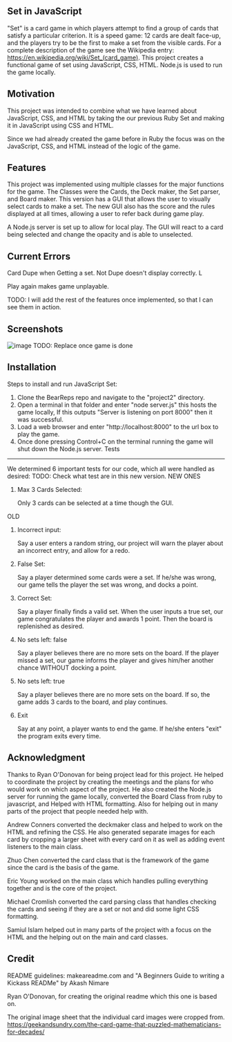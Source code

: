 Set in JavaScript
--------

"Set" is a card game in which players attempt to find a group of cards that satisfy a particular criterion. 
It is a speed game: 12 cards are dealt face-up, and the players try to be the first to make a set from the visible cards. 
For a complete description of the game see the Wikipedia entry: https://en.wikipedia.org/wiki/Set_(card_game). 
This project creates a functional game of set using JavaScript, CSS, HTML. Node.js is used to run the game locally. 

Motivation
----------

This project was intended to combine what we have learned about JavaScript, CSS, and HTML by taking the our previous Ruby Set and making it in JavaScript using CSS and HTML.

Since we had already created the game before in Ruby the focus was on the JavaScript, CSS, and HTML instead of the logic of the game.

Features
--------

This project was implemented using multiple classes for the major functions for the game. 
The Classes were the Cards, the Deck maker, the Set parser, and Board maker. 
This version has a GUI that allows the user to visually select cards to make a set. The new GUI
also has the score and the rules displayed at all times, allowing a user to refer back during game play. 

A Node.js server is set up to allow for local play.
The GUI will react to a card being selected and change the opacity and is able to unselected.

Current Errors
--------------

Card Dupe when Getting a set. Not Dupe doesn't display correctly. L

Play again makes game unplayable.

TODO: I will add the rest of the features once implemented, so that I can see them in action.

Screenshots
-----------
![image](https://user-images.githubusercontent.com/77806397/107402331-d50c6300-6ad1-11eb-9b2a-c8847d7e8d50.png) TODO: Replace once game is done 




Installation
------------

Steps to install and run JavaScript Set:
1) Clone the BearReps repo and navigate to the "project2" directory.
2) Open a terminal in that folder and enter "node server.js" this hosts the game locally, If this outputs "Server is listening on port 8000" then it was successful.
3) Load a web browser and enter "http://localhost:8000" to the url box to play the game.
4) Once done pressing Control+C on the terminal running the game will shut down the Node.js server.
Tests
-----

We determined 6 important tests for our code, which all were handled as desired:
TODO: Check what test are in this new version.
NEW ONES
1) Max 3 Cards Selected:

	Only 3 cards can be selected at a time though the GUI.

OLD
1) Incorrect input:
  
    Say a user enters a random string, our project will warn the player about an incorrect entry, and allow for a redo.
    
2) False Set:

    Say a player determined some cards were a set. If he/she was wrong, our game tells the player the set was wrong, and docks a point.
    
3) Correct Set:

    Say a player finally finds a valid set. When the user inputs a true set, our game congratulates the player and awards 1 point. Then
    the board is replenished as desired. 
    
4) No sets left: false

    Say a player believes there are no more sets on the board. If the player missed a set, our game informs the player and gives him/her 
    another chance WITHOUT docking a point.
    
5) No sets left: true

    Say a player believes there are no more sets on the board. If so, the game adds 3 cards to the board, and play continues.
    
6) Exit

    Say at any point, a player wants to end the game. If he/she enters "exit" the program exits every time.


Acknowledgment
---------------
Thanks to Ryan O'Donovan for being project lead for this project. He helped to coordinate the project by creating the meetings and the plans for who would work on which aspect of the project. 
He also created the Node.js server for running the game locally, converted the Board Class from ruby to javascript, and Helped with HTML formatting. 
Also for helping out in many parts of the project that people needed help with.

Andrew Conners converted the deckmaker class and helped to work on the HTML and refining the CSS.
He also generated separate images for each card by cropping a larger sheet with every card on it as well as adding event listeners to the main class.

Zhuo Chen converted the card class that is the framework of the game since the card is the basis of the game.

Eric Young worked on the main class which handles pulling everything together and is the core of the project. 

Michael Cromlish converted the card parsing class that handles checking the cards and seeing if they are a set or not and did some light CSS formatting.

Samiul Islam helped out in many parts of the project with a focus on the HTML and the helping out on the main and card classes. 

Credit
------

README guidelines:
makeareadme.com and "A Beginners Guide to writing a Kickass READMe" by Akash Nimare

Ryan O'Donovan, for creating the original readme which this one is based on.

The original image sheet that the individual card images were cropped from. https://geekandsundry.com/the-card-game-that-puzzled-mathematicians-for-decades/



